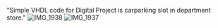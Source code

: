 "Simple VHDL code for Digital Project is carparking slot in department store." 
![IMG_1938](https://github.com/user-attachments/assets/12322e3c-2fbd-4abb-be23-8f9427d3751a)
![IMG_1937](https://github.com/user-attachments/assets/55b12312-af93-4bed-a1b6-2cfc2d917ceb)
